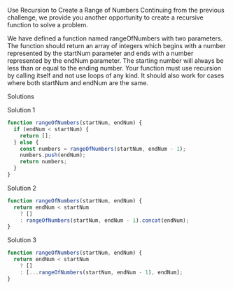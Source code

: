 Use Recursion to Create a Range of Numbers
Continuing from the previous challenge, we provide you another opportunity to create a recursive function to solve a problem.

We have defined a function named rangeOfNumbers with two parameters. The function should return an array of integers which begins with a number represented by the startNum parameter and ends with a number represented by the endNum parameter. The starting number will always be less than or equal to the ending number. Your function must use recursion by calling itself and not use loops of any kind. It should also work for cases where both startNum and endNum are the same.




Solutions

 Solution 1
```js
function rangeOfNumbers(startNum, endNum) {
  if (endNum < startNum) {
    return [];
  } else {
    const numbers = rangeOfNumbers(startNum, endNum - 1);
    numbers.push(endNum);
    return numbers;
  }
}
```

 Solution 2
```js
function rangeOfNumbers(startNum, endNum) {
  return endNum < startNum
    ? []
    : rangeOfNumbers(startNum, endNum - 1).concat(endNum);
}
```
 Solution 3
```js
function rangeOfNumbers(startNum, endNum) {
  return endNum < startNum
    ? []
    : [...rangeOfNumbers(startNum, endNum - 1), endNum];
}
```